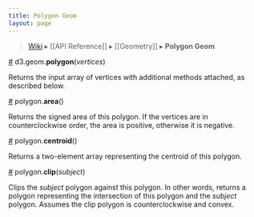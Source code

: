 ```yaml
---
title: Polygon Geom
layout: page
---
```


> [Wiki](Home) ▸ [[API Reference]] ▸ [[Geometry]] ▸ **Polygon Geom**

<a name="polygon" href="Polygon-Geom#polygon">#</a> d3.geom.<b>polygon</b>(<i>vertices</i>)

Returns the input array of vertices with additional methods attached, as described below.

<a name="area" href="Polygon-Geom#area">#</a> polygon.<b>area</b>()

Returns the signed area of this polygon. If the vertices are in counterclockwise order, the area is positive, otherwise it is negative.

<a name="centroid" href="Polygon-Geom#centroid">#</a> polygon.<b>centroid</b>()

Returns a two-element array representing the centroid of this polygon.

<a name="clip" href="Polygon-Geom#clip">#</a> polygon.<b>clip</b>(<i>subject</i>)

Clips the *subject* polygon against this polygon. In other words, returns a polygon representing the intersection of this polygon and the *subject* polygon. Assumes the clip polygon is counterclockwise and convex.